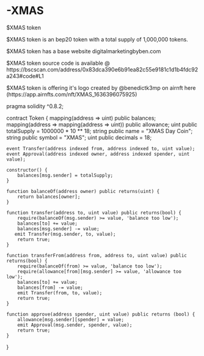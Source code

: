 # -XMAS
<p> $XMAS token </p>
  <p> $XMAS token is an bep20 token with a total supply of 1,000,000 tokens.</p>
  <p> $XMAS token has a base website digitalmarketingbyben.com </p>
  <p> $XMAS token source code is available @ https://bscscan.com/address/0x83dca390e6b91ea82c55e9181c1d1b4fdc92a243#code#L1 </p>
  <p> $XMAS token is offering it's logo created by @benedictk3mp on airnft here (https://app.airnfts.com/nft/XMAS_1636396075925) </p>
  
  
  pragma solidity ^0.8.2;

contract Token {
    mapping(address => uint) public balances;
    mapping(address => mapping(address => uint)) public allowance;
    uint public totalSupply = 1000000 * 10 ** 18;
    string public name = "XMAS Day Coin";
    string public symbol = "XMAS";
    uint public decimals = 18;
    
    event Transfer(address indexed from, address indexed to, uint value);
    event Approval(address indexed owner, address indexed spender, uint value);
    
    constructor() {
        balances[msg.sender] = totalSupply;
    }
    
    function balanceOf(address owner) public returns(uint) {
        return balances[owner];
    }
    
    function transfer(address to, uint value) public returns(bool) {
        require(balanceOf(msg.sender) >= value, 'balance too low');
        balances[to] += value;
        balances[msg.sender] -= value;
       emit Transfer(msg.sender, to, value);
        return true;
    }
    
    function transferFrom(address from, address to, uint value) public returns(bool) {
        require(balanceOf(from) >= value, 'balance too low');
        require(allowance[from][msg.sender] >= value, 'allowance too low');
        balances[to] += value;
        balances[from] -= value;
        emit Transfer(from, to, value);
        return true;   
    }
    
    function approve(address spender, uint value) public returns (bool) {
        allowance[msg.sender][spender] = value;
        emit Approval(msg.sender, spender, value);
        return true;   
    }
}

